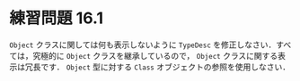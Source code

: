 # 練習問題 16.1
`Object` クラスに関しては何も表示しないように
`TypeDesc` を修正しなさい．すべては，究極的に `Object` クラスを継承しているので，
`Object` クラスに関する表示は冗長です．
`Object` 型に対する `Class` オブジェクトの参照を使用しなさい．
